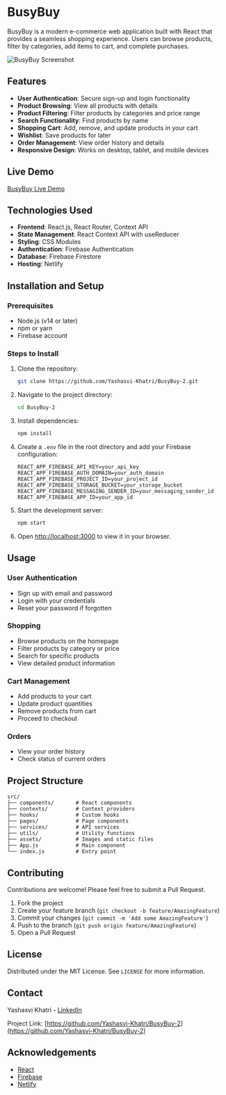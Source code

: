 # BusyBuy

BusyBuy is a modern e-commerce web application built with React that provides a seamless shopping experience. Users can browse products, filter by categories, add items to cart, and complete purchases.

![BusyBuy Screenshot](/screenshots/homepage.png)

## Features

- **User Authentication**: Secure sign-up and login functionality
- **Product Browsing**: View all products with details
- **Product Filtering**: Filter products by categories and price range
- **Search Functionality**: Find products by name
- **Shopping Cart**: Add, remove, and update products in your cart
- **Wishlist**: Save products for later
- **Order Management**: View order history and details
- **Responsive Design**: Works on desktop, tablet, and mobile devices

## Live Demo

[BusyBuy Live Demo](https://busybuy-2.netlify.app/)

## Technologies Used

- **Frontend**: React.js, React Router, Context API
- **State Management**: React Context API with useReducer
- **Styling**: CSS Modules
- **Authentication**: Firebase Authentication
- **Database**: Firebase Firestore
- **Hosting**: Netlify

## Installation and Setup

### Prerequisites
- Node.js (v14 or later)
- npm or yarn
- Firebase account

### Steps to Install

1. Clone the repository:
   ```bash
   git clone https://github.com/Yashasvi-Khatri/BusyBuy-2.git
   ```

2. Navigate to the project directory:
   ```bash
   cd BusyBuy-2
   ```

3. Install dependencies:
   ```bash
   npm install
   ```

4. Create a `.env` file in the root directory and add your Firebase configuration:
   ```
   REACT_APP_FIREBASE_API_KEY=your_api_key
   REACT_APP_FIREBASE_AUTH_DOMAIN=your_auth_domain
   REACT_APP_FIREBASE_PROJECT_ID=your_project_id
   REACT_APP_FIREBASE_STORAGE_BUCKET=your_storage_bucket
   REACT_APP_FIREBASE_MESSAGING_SENDER_ID=your_messaging_sender_id
   REACT_APP_FIREBASE_APP_ID=your_app_id
   ```

5. Start the development server:
   ```bash
   npm start
   ```

6. Open [http://localhost:3000](http://localhost:3000) to view it in your browser.

## Usage

### User Authentication
- Sign up with email and password
- Login with your credentials
- Reset your password if forgotten

### Shopping
- Browse products on the homepage
- Filter products by category or price
- Search for specific products
- View detailed product information

### Cart Management
- Add products to your cart
- Update product quantities
- Remove products from cart
- Proceed to checkout

### Orders
- View your order history
- Check status of current orders

## Project Structure

```
src/
├── components/       # React components
├── contexts/         # Context providers
├── hooks/            # Custom hooks
├── pages/            # Page components
├── services/         # API services
├── utils/            # Utility functions
├── assets/           # Images and static files
├── App.js            # Main component
└── index.js          # Entry point
```

## Contributing

Contributions are welcome! Please feel free to submit a Pull Request.

1. Fork the project
2. Create your feature branch (`git checkout -b feature/AmazingFeature`)
3. Commit your changes (`git commit -m 'Add some AmazingFeature'`)
4. Push to the branch (`git push origin feature/AmazingFeature`)
5. Open a Pull Request

## License

Distributed under the MIT License. See `LICENSE` for more information.

## Contact

Yashasvi Khatri - [LinkedIn](https://www.linkedin.com/in/yashasvi-khatri-378231217/)

Project Link: [https://github.com/Yashasvi-Khatri/BusyBuy-2](https://github.com/Yashasvi-Khatri/BusyBuy-2)

## Acknowledgements

- [React](https://reactjs.org/)
- [Firebase](https://firebase.google.com/)
- [Netlify](https://www.netlify.com/)
